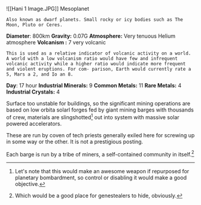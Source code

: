 ![[Hani 1 Image.JPG]]
Mesoplanet
```ad-note
Also known as dwarf planets. Small rocky or icy bodies such as The Moon, Pluto or Ceres.
```

**Diameter**: 800km
**Gravity:** 0.07G
**Atmosphere:** Very tenuous Helium atmosphere
**Volcanism :** 7 very volcanic

```ad-note
This is used as a relative indicator of volcanic activity on a world. A world with a low volcanism ratio would have few and infrequent volcanic activity while a higher ratio would indicate more frequent and violent eruptions. For com- parison, Earth would currently rate a 5, Mars a 2, and Io an 8.
```

**Day**: 17 hour
**Industrial Minerals:** 9
**Common Metals:** 11
**Rare Metals:**  4
**Industrial Crystals:** 4

Surface too unstable for buildings, so the significant mining operations are based on low orbita solarl forges fed by giant mining barges with thousands of crew, materials are slingshotted[^1] out into system with massive solar powered accelerators. 

These are run by  coven of tech priests generally exiled here for screwing up in some way or the other. It is not a prestigious posting. 

Each barge is run by a tribe of miners, a self-contained community in itself.[^2]

[^1]:	Let's note that this would make an awesome weapon if  repurposed for planetary bombardment, so control or disabling it would make a good objective.

[^2]:	Which would be a good place for genestealers to hide, obviously.